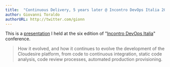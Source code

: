 ```yaml
---
title:  "Continuous Delivery, 5 years later @ Incontro DevOps Italia 2018"
author: Giovanni Toraldo
authorURL: http://twitter.com/gionn
---
```


This is a [presentation](http://archive.incontrodevops.it/sessions/continuous-delivery-5-anni-dopo/) I held at the six edition of "[Incontro DevOps Italia](http://www.incontrodevops.it/)" conference.

> How it evolved, and how it continues to evolve the development of the Cloudesire platform, from code to continuous integration, static code analysis, code review processes, automated production provisioning.

<br/>

<script async class="speakerdeck-embed" data-id="355a760e1c934032bacb7948a111026f" data-ratio="1.33333333333333" src="//speakerdeck.com/assets/embed.js"></script>

<!--truncate-->